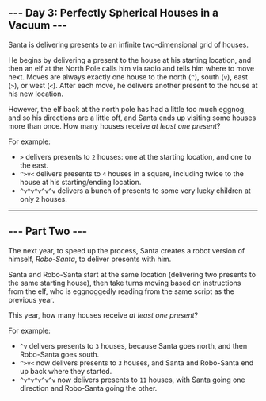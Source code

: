 ## --- Day 3: Perfectly Spherical Houses in a Vacuum ---

Santa is delivering presents to an infinite two-dimensional grid of houses.

He begins by delivering a present to the house at his starting location, and then an elf at the North Pole calls him via radio and tells him where to move next. Moves are always exactly one house to the north (`^`), south (`v`), east (`>`), or west (`<`). After each move, he delivers another present to the house at his new location.

However, the elf back at the north pole has had a little too much eggnog, and so his directions are a little off, and Santa ends up visiting some houses more than once. How many houses receive _at least one present_?

For example:

*   `>` delivers presents to `2` houses: one at the starting location, and one to the east.
*   `^>v<` delivers presents to `4` houses in a square, including twice to the house at his starting/ending location.
*   `^v^v^v^v^v` delivers a bunch of presents to some very lucky children at only `2` houses.

-----------------

## --- Part Two ---

The next year, to speed up the process, Santa creates a robot version of himself, _Robo-Santa_, to deliver presents with him.

Santa and Robo-Santa start at the same location (delivering two presents to the same starting house), then take turns moving based on instructions from the elf, who is eggnoggedly reading from the same script as the previous year.

This year, how many houses receive _at least one present_?

For example:

*   `^v` delivers presents to `3` houses, because Santa goes north, and then Robo-Santa goes south.
*   `^>v<` now delivers presents to `3` houses, and Santa and Robo-Santa end up back where they started.
*   `^v^v^v^v^v` now delivers presents to `11` houses, with Santa going one direction and Robo-Santa going the other.

